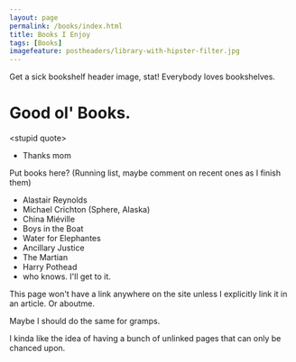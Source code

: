 ```yaml
---
layout: page
permalink: /books/index.html
title: Books I Enjoy
tags: [Books]
imagefeature: postheaders/library-with-hipster-filter.jpg
---
```


Get a sick bookshelf header image, stat! Everybody loves bookshelves.

# Good ol' Books.

\<stupid quote\>
- Thanks mom

Put books here? (Running list, maybe comment on recent ones as I finish them)

* Alastair Reynolds
* Michael Crichton (Sphere, Alaska)
* China Miéville
* Boys in the Boat
* Water for Elephantes
* Ancillary Justice
* The Martian
* Harry Pothead
* who knows. I'll get to it.

This page won't have a link anywhere on the site unless I explicitly link it in an article. Or aboutme.

Maybe I should do the same for gramps.

I kinda like the idea of having a bunch of unlinked pages that can only be chanced upon.
